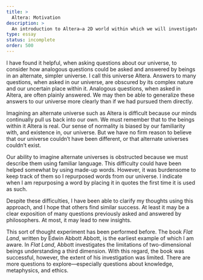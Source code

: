 ```yaml
---
title: >
  Altera: Motivation
description: >
  An introduction to Altera—a 2D world within which we will investigate many philosophical questions.
type: essay
status: incomplete
order: 500
---
```


I have found it helpful, when asking questions about our universe, to consider how analogous questions could be asked and answered by beings in an alternate, simpler universe.  I call this universe Altera.  Answers to many questions, when asked in our universe, are obscured by its complex nature and our uncertain place within it.  Analogous questions, when asked in Altera, are often plainly answered.  We may then be able to generalize these answers to our universe more clearly than if we had pursued them directly.

Imagining an alternate universe such as Altera is difficult because our minds continually pull us back into our own.  We must remember that to the beings within it Altera is real.  Our sense of normality is biased by our familiarity with, and existence in, our universe.  But we have no firm reason to believe that our universe couldn’t have been different, or that alternate universes couldn’t exist.

Our ability to imagine alternate universes is obstructed because we must describe them using familiar language.  This difficulty could have been helped somewhat by using made-up words. However, it was burdensome to keep track of them so I repurposed words from our universe.  I indicate when I am repurposing a word by placing it in quotes the first time it is used as such.

Despite these difficulties, I have been able to clarify my thoughts using this approach, and I hope that others find similar success.  At least it may be a clear exposition of many questions previously asked and answered by philosophers.  At most, it may lead to new insights.

This sort of thought experiment has been performed before.  The book *Flat Land*, written by Edwin Abbott Abbott, is the earliest example of which I am aware.  In *Flat Land*, Abbott investigates the limitations of two-dimensional beings understanding a third dimension.  With this regard, the book was successful, however, the extent of his investigation was limited.  There are more questions to explore—especially questions about knowledge, metaphysics, and ethics.

